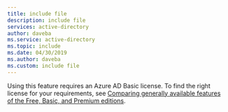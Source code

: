 ```yaml
---
title: include file
description: include file
services: active-directory
author: daveba
ms.service: active-directory
ms.topic: include
ms.date: 04/30/2019
ms.author: daveba
ms.custom: include file
---
```


Using this feature requires an Azure AD Basic license. To find the right license for your requirements, see [Comparing generally available features of the Free, Basic, and Premium editions](https://azure.microsoft.com/en-us/pricing/details/active-directory/).
